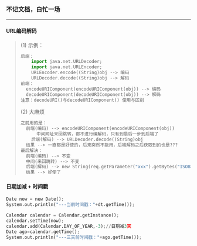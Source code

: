 ### 不记文档，白忙一场

------

#### URL编码解码

> (1) 示例：
>
> ```python
> 后端：   
>     import java.net.URLDecoder;
>     import java.net.URLEncoder;
>     URLEncoder.encode((String)obj --> 编码
>     URLDecoder.decode((String)obj --> 解码
> 前端：
> 	encodeURIComponent(encodeURIComponent(obj)) --> 编码
> 	decodeURIComponent(decodeURIComponent(obj)) --> 解码
> 注意：decodeURI()与decodeURIComponent() 使用与区别
> ```
>
> (2) 大麻烦
>
> ```python
> 之前用的是：
> 	前端(编码) --> encodeURIComponent(encodeURIComponent(obj))
>    	中间网址来回跳转，都不进行编解码，只有到最后一步到后端了
>     后端(解码) --> URLDecoder.decode((String)obj
> 	结果 --> 一直都是好使的，后来突然不能用，后端解码之后获取到的也是???
> 最后解决：
> 	前端(编码) --> 不变
> 	中间(来回跳转) --> 不变
> 	后端(解码) --> new String(req.getParameter("xxx").getBytes("ISO8859-1"), "UTF-8"));
> 	结果 --> 好使了
> ```

#### 日期加减 + 时间戳

```python
Date now = new Date();
System.out.println("---当前时间戳："+dt.getTime());

Calendar calendar = Calendar.getInstance();
calendar.setTime(now);
calendar.add(Calendar.DAY_OF_YEAR,-3);//日期减3天
Date ago=calendar.getTime();
System.out.println("---三天前时间戳："+ago.getTime());
```





